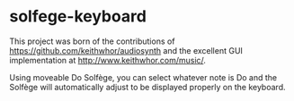 # solfege-keyboard
This project was born of the contributions of https://github.com/keithwhor/audiosynth and the excellent GUI implementation at http://www.keithwhor.com/music/.

Using moveable Do Solfège, you can select whatever note is Do and the Solfège will automatically adjust to be displayed properly on the keyboard.